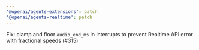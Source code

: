 ```yaml
---
'@openai/agents-extensions': patch
'@openai/agents-realtime': patch
---
```


Fix: clamp and floor `audio_end_ms` in interrupts to prevent Realtime API error with fractional speeds (#315)
